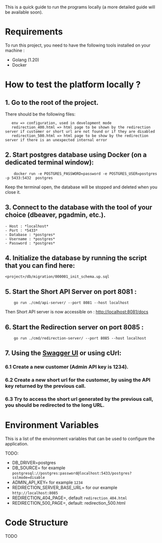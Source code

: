 
This is a quick guide to run the programs locally (a more detailed guide will be available soon).

# Requirements
To run this project, you need to have the following tools installed on your machine :
- Golang (1.20)
- Docker

# How to test the platform locally ? 
## 1. Go to the root of the project.
There should be the following files: 
```
   env => configuration, used in development mode
   redirection_400.html => html page to be shown by the redirection server if customer or short url are not found or if they are disabled
   redirection_500.html => html page to be show by the redirection server if there is an unexpected internal error
```

## 2. Start postgres database using Docker (on a dedicated terminal window): 
```
	docker run -e POSTGRES_PASSWORD=password -e POSTGRES_USER=postgres -p 5433:5432  postgres
```
Keep the terminal open, the database will be stopped and deleted when you close it.

## 3. Connect to the database with the tool of your choice (dbeaver, pgadmin, etc.).
    - Host : *localhost*  
    - Port : *5433*
    - Database : *postgres*
    - Username : *postgres*
    - Password : *postgres*

## 4. Initialize the database by running the script that you can find here: 
```
<project>/db/migration/000001_init_schema.up.sql
```
## 5. Start the Short API Server on port 8081 : 
```
	go run ./cmd/api-server/ --port 8081 --host localhost 
```
Then Short API server is now accessible on : [http://localhost:8081/docs](http://localhost:8081/docs)

## 6. Start the Redirection server on port 8085 : 
```
    go run ./cmd/redirection-server/ --port 8085 --host localhost 
```

## 7. Using the [Swagger UI](http://localhost:8081/docs) or using cUrl:  
### 6.1 Create a new customer (Admin API key is 1234).
### 6.2 Create a new short url for the customer, by using the API key returned by the previous call.
### 6.3 Try to access the short url generated by the previous call, you should be redirected to the long URL.

# Environment Variables
This is a list of the environment variables that can be used to configure the application.

TODO: 
- DB_DRIVER=postgres
- DB_SOURCE=<Url of Postgres database> for example `postgresql://postgres:password@localhost:5433/postgres?sslmode=disable`
- ADMIN_API_KEY=<API Key to be used by the admin> for example `1234`
- REDIRECTION_SERVER_BASE_URL=<Base URL of the redirection server> for our example `http://localhost:8085`
- REDIRECTION_404_PAGE=<Page to be shown by the redirection server if customer or short url are not found or if they are disabled>, default `redirection_404.html`
- REDIRECTION_500_PAGE=<Page to be show by the redirection server if there is an unexpected internal error>, default: redirection_500.html

# Code Structure
TODO